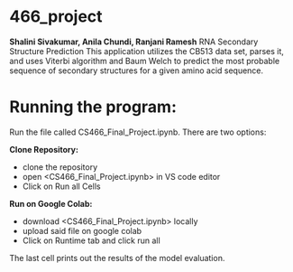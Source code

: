 # 466_project
**Shalini Sivakumar, Anila Chundi, Ranjani Ramesh**
RNA Secondary Structure Prediction
This application utilizes the CB513 data set, parses it, and uses Viterbi algorithm and Baum Welch to predict the most probable sequence of secondary structures for a given amino acid sequence.

# Running the program:
Run the file called CS466_Final_Project.ipynb. There are two options: 

**Clone Repository:**
- clone the repository
- open <CS466_Final_Project.ipynb> in VS code editor
- Click on Run all Cells

**Run on Google Colab:**
- download <CS466_Final_Project.ipynb> locally
- upload said file on google colab
- Click on Runtime tab and click run all

The last cell prints out the results of the model evaluation.
